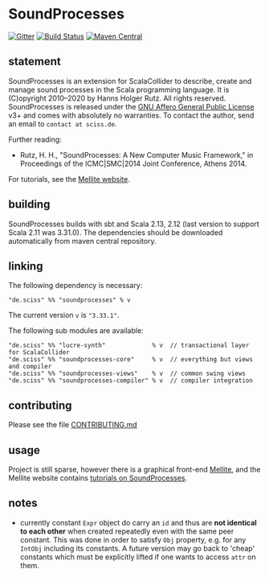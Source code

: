 # SoundProcesses

[![Gitter](https://badges.gitter.im/Join%20Chat.svg)](https://gitter.im/Sciss/Mellite?utm_source=badge&utm_medium=badge&utm_campaign=pr-badge&utm_content=badge)
[![Build Status](https://travis-ci.org/Sciss/SoundProcesses.svg?branch=master)](https://travis-ci.org/Sciss/SoundProcesses)
[![Maven Central](https://maven-badges.herokuapp.com/maven-central/de.sciss/soundprocesses_2.12/badge.svg)](https://maven-badges.herokuapp.com/maven-central/de.sciss/soundprocesses_2.12)

## statement

SoundProcesses is an extension for ScalaCollider to describe, create and manage sound processes in the Scala 
programming language. It is (C)opyright 2010&ndash;2020 by Hanns Holger Rutz. All rights reserved. SoundProcesses 
is released under the [GNU Affero General Public License](https://git.iem.at/sciss/SoundProcesses/raw/master/LICENSE) v3+
and comes with absolutely no warranties. To contact the author, send an email to `contact at sciss.de`.

Further reading:

 - Rutz, H. H., "SoundProcesses: A New Computer Music Framework," in Proceedings of the ICMC|SMC|2014 Joint Conference, Athens 2014.

For tutorials, see the [Mellite website](https://www.sciss.de/mellite/tutorials.html).

## building

SoundProcesses builds with sbt and Scala 2.13, 2.12 (last version to support Scala 2.11 was 3.31.0).
The dependencies should be downloaded automatically from maven central repository.

## linking

The following dependency is necessary:

    "de.sciss" %% "soundprocesses" % v

The current version `v` is `"3.33.1"`.

The following sub modules are available:

    "de.sciss" %% "lucre-synth"             % v  // transactional layer for ScalaCollider
    "de.sciss" %% "soundprocesses-core"     % v  // everything but views and compiler
    "de.sciss" %% "soundprocesses-views"    % v  // common swing views
    "de.sciss" %% "soundprocesses-compiler" % v  // compiler integration

## contributing

Please see the file [CONTRIBUTING.md](CONTRIBUTING.md)

## usage

Project is still sparse, however
there is a graphical front-end [Mellite](https://www.sciss.de/mellite), and
the Mellite website contains [tutorials on SoundProcesses](https://www.sciss.de/mellite/tut_soundprocesses1.html).

## notes

- currently constant `Expr` object do carry 
  an `id` and thus are **not identical to each other** when created repeatedly even with the same 
  peer constant. This was done in order to satisfy `Obj` property, e.g. for any `IntObj` including 
  its constants. A future version may go back to 'cheap' constants which must be explicitly lifted 
  if one wants to access `attr` on them.
